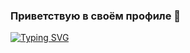 ### Приветствую в своём профиле 👋
[![Typing SVG](https://readme-typing-svg.herokuapp.com?color=%2336BCF7&lines=Я+разработчик+нескольких+модов)](https://git.io/typing-svg)
<!--
**Artem0n4/Artem0n4** is a ✨ _special_ ✨ repository because its `README.md` (this file) appears on your GitHub profile.

Here are some ideas to get you started:

- 🔭 I’m currently working on ...
- 🌱 I’m currently learning ...
- 👯 I’m looking to collaborate on ...
- 🤔 I’m looking for help with ...
- 💬 Ask me about ...
- 📫 How to reach me: ...
- 😄 Pronouns: ...
- ⚡ Fun fact: ...
-->
